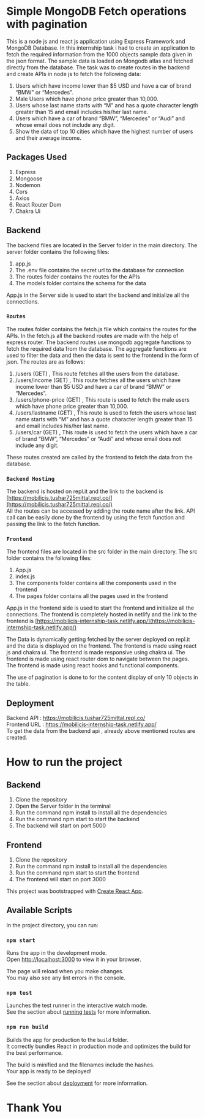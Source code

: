 # Simple MongoDB Fetch operations with pagination
This is a node js and react js application using Express Framework and MongoDB Database. In this internship task i had to create an application to fetch the required information from the 1000 objects sample data given in the json format. The sample data is loaded on Mongodb atlas and fetched directly from the database. 
The task was to create routes in the backend and create APIs in node js to fetch the following data:
1. Users which have income lower than $5 USD and have a car of brand “BMW” or “Mercedes”.
2. Male Users which have phone price greater than 10,000.
3. Users whose last name starts with “M” and has a quote character length greater than 15 and email includes his/her last name.
4. Users which have a car of brand “BMW”, “Mercedes” or “Audi” and whose email does not include any digit.
5. Show the data of top 10 cities which have the highest number of users and their average income.

## Packages Used
1. Express
2. Mongoose
3. Nodemon
4. Cors
5. Axios
6. React Router Dom
7. Chakra Ui

## Backend
The backend files are located in the Server folder in the main directory. The server folder contains the following files:
1. app.js
2. The .env file contains the secret url to the database for connection
3. The routes folder contains the routes for the APIs
4. The models folder contains the schema for the data

App.js in the Server side is used to start the backend and initialize all the connections.
### `Routes`
The routes folder contains the fetch.js file which contains the routes for the APIs. In the fetch.js all the backend routes are made with the help of express router. The backend routes use mongodb aggregate functions to fetch the required data from the database. The aggregate functions are used to filter the data and then the data is sent to the frontend in the form of json. The routes are as follows:
1. /users (GET) , This route fetches all the users from the database.
2. /users/income (GET) , This route fetches all the users which have income lower than $5 USD and have a car of brand “BMW” or “Mercedes”.
3. /users/phone-price (GET) , This route is used to fetch the male users which have phone price greater than 10,000.
4. /users/lastname (GET) , This route is used to fetch the users whose last name starts with “M” and has a quote character length greater than 15 and email includes his/her last name.
5. /users/car (GET) , This route is used to fetch the users which have a car of brand “BMW”, “Mercedes” or “Audi” and whose email does not include any digit.

These routes created are called by the frontend to fetch the data from the database.

### `Backend Hosting`
The backend is hosted on repl.it and the link to the backend is [https://mobilicis.tushar725mittal.repl.co/](https://mobilicis.tushar725mittal.repl.co/)<br/>
All the routes can be accessed by adding the route name after the link.
API call can be easily done by the frontend by using the fetch function and passing the link to the fetch function.

### `Frontend`
The frontend files are located in the src folder in the main directory. The src folder contains the following files:
1. App.js
2. index.js
3. The components folder contains all the components used in the frontend
4. The pages folder contains all the pages used in the frontend

App.js in the frontend side is used to start the frontend and initialize all the connections.
The frontend is completely hosted in netlify and the link to the frontend is [https://mobilicis-internship-task.netlify.app/](https://mobilicis-internship-task.netlify.app/)<br/>

The Data is dynamically getting fetched by the server deployed on repl.it and the data is displayed on the frontend. The frontend is made using react js and chakra ui. The frontend is made responsive using chakra ui. The frontend is made using react router dom to navigate between the pages. The frontend is made using react hooks and functional components.

The use of pagination is done to for the content display of only 10 objects in the table. 

## Deployment
Backend API : https://mobilicis.tushar725mittal.repl.co/<br/>
Frontend URL : https://mobilicis-internship-task.netlify.app/<br/>
To get the data from the backend api , already above mentioned routes are created.

# How to run the project

## Backend
1. Clone the repository
2. Open the Server folder in the terminal
3. Run the command npm install to install all the dependencies
4. Run the command npm start to start the backend
5. The backend will start on port 5000

## Frontend
1. Clone the repository
2. Run the command npm install to install all the dependencies
3. Run the command npm start to start the frontend
4. The frontend will start on port 3000

This project was bootstrapped with [Create React App](https://github.com/facebook/create-react-app).

## Available Scripts

In the project directory, you can run:

### `npm start`

Runs the app in the development mode.\
Open [http://localhost:3000](http://localhost:3000) to view it in your browser.

The page will reload when you make changes.\
You may also see any lint errors in the console.

### `npm test`

Launches the test runner in the interactive watch mode.\
See the section about [running tests](https://facebook.github.io/create-react-app/docs/running-tests) for more information.

### `npm run build`

Builds the app for production to the `build` folder.\
It correctly bundles React in production mode and optimizes the build for the best performance.

The build is minified and the filenames include the hashes.\
Your app is ready to be deployed!

See the section about [deployment](https://facebook.github.io/create-react-app/docs/deployment) for more information.


# Thank You
